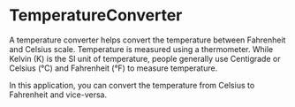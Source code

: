 # TemperatureConverter


A temperature converter helps convert the temperature between Fahrenheit and Celsius scale. Temperature is measured using a thermometer. While Kelvin (K) is the SI unit of temperature, people generally use Centigrade or Celsius (°C) and Fahrenheit (°F) to measure temperature.


In this application, you can convert the temperature from Celsius to Fahrenheit and vice-versa.
